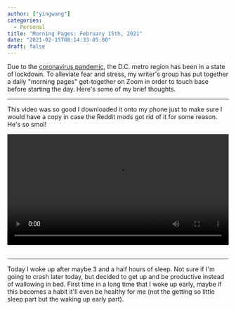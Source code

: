 ```yaml
---
author: ["yingwang"]
categories:
  - Personal
title: "Morning Pages: February 15th, 2021"
date: "2021-02-15T08:14:33-05:00"
draft: false
---
```


Due to the [coronavirus
pandemic](https://en.wikipedia.org/wiki/2019-20_coronavirus_pandemic), the D.C.
metro region has been in a state of lockdown. To alleviate fear and stress, my
writer's group has put together a daily "morning pages" get-together on Zoom in
order to touch base before starting the day. Here's some of my brief thoughts.

---

This video was so good I downloaded it onto my phone just to make sure I would
have a copy in case the Reddit mods got rid of it for some reason. He's so smol!

<!-- https://stackoverflow.com/a/26276254 -->
<video style="width: 100%; width: -moz-available; width: -webkit-fill-available; width: fill-available; max-width: 100%;" controls>
    <source src="/video/posts/2021/02/15/morning_pages.mp4" type="video/mp4">
    Your browser does not support HTML5 video.
</video>
<br/>
<br/>

---

Today I woke up after maybe 3 and a half hours of sleep. Not sure if I'm going
to crash later today, but decided to get up and be productive instead of
wallowing in bed. First time in a long time that I woke up early, maybe if this
becomes a habit it'll even be healthy for me (not the getting so little sleep
part but the waking up early part).
